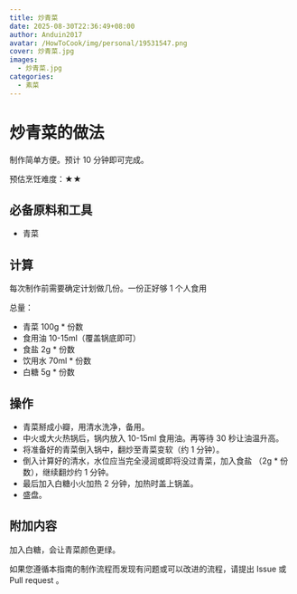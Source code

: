 ```yaml
---
title: 炒青菜
date: 2025-08-30T22:36:49+08:00
author: Anduin2017
avatar: /HowToCook/img/personal/19531547.png
cover: 炒青菜.jpg
images:
  - 炒青菜.jpg
categories:
  - 素菜
---
```


# 炒青菜的做法

制作简单方便。预计 10 分钟即可完成。

预估烹饪难度：★★

## 必备原料和工具

- 青菜

## 计算

每次制作前需要确定计划做几份。一份正好够 1 个人食用

总量：

- 青菜 100g * 份数
- 食用油 10-15ml（覆盖锅底即可）
- 食盐 2g * 份数
- 饮用水 70ml * 份数
- 白糖 5g * 份数

## 操作

- 青菜掰成小瓣，用清水洗净，备用。
- 中火或大火热锅后，锅内放入 10-15ml 食用油。再等待 30 秒让油温升高。
- 将准备好的青菜倒入锅中，翻炒至青菜变软（约 1 分钟）。
- 倒入计算好的清水，水位应当完全浸润或即将没过青菜，加入食盐 （2g * 份数），继续翻炒约 1 分钟。
- 最后加入白糖小火加热 2 分钟，加热时盖上锅盖。
- 盛盘。

## 附加内容

加入白糖，会让青菜颜色更绿。

如果您遵循本指南的制作流程而发现有问题或可以改进的流程，请提出 Issue 或 Pull request 。
